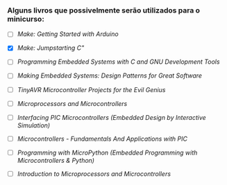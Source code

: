 ### Alguns livros que possivelmente serão utilizados para o minicurso:

- [ ] _Make: Getting Started with Arduino_

- [x] _Make: Jumpstarting C"_

- [ ] _Programming Embedded Systems with C and GNU Development Tools_

- [ ] _Making Embedded Systems: Design Patterns for Great Software_

- [ ] _TinyAVR Microcontroller Projects for the Evil Genius_

- [ ] _Microprocessors and Microcontrollers_

- [ ] _Interfacing PIC Microcontrollers (Embedded Design by Interactive Simulation)_

- [ ] _Microcontrollers - Fundamentals And Applications with PIC_

- [ ] _Programming with MicroPython (Embedded Programming with Microcontrollers & Python)_

- [ ] _Introduction to Microprocessors and Microcontrollers_
